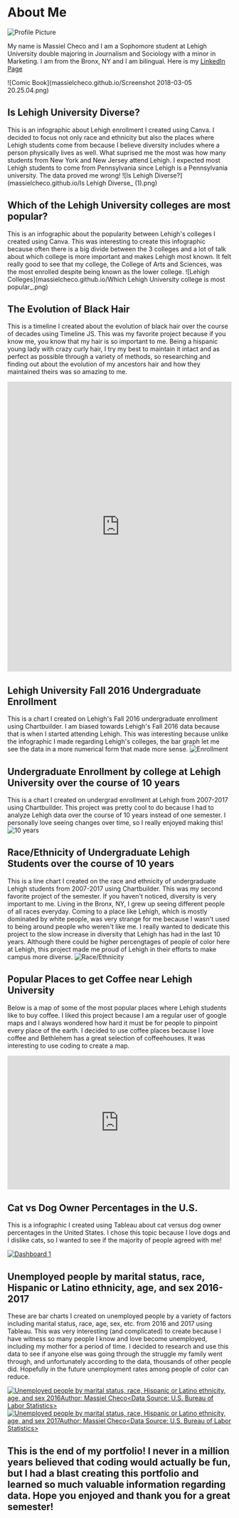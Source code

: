 # About Me
![Profile Picture](https://github.com/massielcheco/massielcheco.github.io/blob/master/IMG-1748.jpg?raw=true)

My name is Massiel Checo and I am a Sophomore student at Lehigh University double majoring in Journalism and Sociology with a minor in Marketing. I am from the Bronx, NY and I am bilingual. Here is my [LinkedIn Page](https://www.linkedin.com/in/massiel-checo-302065138/)

![Comic Book](massielcheco.github.io/Screenshot 2018-03-05 20.25.04.png) 


## Is Lehigh University Diverse?
This is an infographic about Lehigh enrollment I created using Canva. I decided to focus not only race and ethnicity but also the places where Lehigh students come from because I believe diversity includes where a person physically lives as well. What suprised me the most was how many students from New York and New Jersey attend Lehigh. I expected most Lehigh students to come from Pennsylvania since Lehigh is a Pennsylvania university. The data proved me wrong!
![Is Lehigh Diverse?](massielcheco.github.io/Is Lehigh Diverse_ (1).png)


## Which of the Lehigh University colleges are most popular? 
This is an infographic about the popularity between Lehigh's colleges I created using Canva. This was interesting to create this infographic because often there is a big divide between the 3 colleges and a lot of talk about which college is more important and makes Lehigh most known. It felt really good to see that my college, the College of Arts and Sciences, was the most enrolled despite being known as the lower college. 
![Lehigh Colleges](massielcheco.github.io/Which Lehigh University college is most popular_.png)


## The Evolution of Black Hair 
This is a timeline I created about the evolution of black hair over the course of decades using Timeline JS. This was my favorite project because if you know me, you know that my hair is so important to me. Being a hispanic young lady with crazy curly hair, I try my best to maintain it intact and as perfect as possible through a variety of methods, so researching and finding out about the evolution of my ancestors hair and how they maintained theirs was so amazing to me. 
<iframe src='https://cdn.knightlab.com/libs/timeline3/latest/embed/index.html?source=1Ms1ZELK4KQdSOAxYHcjHPrdEtNGIbd8XFP0lF2zjL9Q&font=Default&lang=en&initial_zoom=2&height=650' width='100%' height='650' webkitallowfullscreen mozallowfullscreen allowfullscreen frameborder='0'></iframe>


## Lehigh University Fall 2016 Undergraduate Enrollment
This is a chart I created on Lehigh's Fall 2016 undergraduate enrollment using Chartbuilder. I am biased towards Lehigh's Fall 2016 data because that is when I started attending Lehigh. This was interesting because unlike the infographic I made regarding Lehigh's colleges, the bar graph let me see the data in a more numerical form that made more sense. 
![Enrollment](massielcheco.github.io/Lehigh_University_Fall_2016_Undergraduate_Enrollment_Fall_2016_Undergraduate_Enrollment_chartbuilder.png)


## Undergraduate Enrollment by college at Lehigh University over the course of 10 years 
This is a chart I created on undergrad enrollment at Lehigh from 2007-2017 using Chartbuilder. This project was pretty cool to do because I had to analyze Lehigh data over the course of 10 years instead of one semester. I personally love seeing changes over time, so I really enjoyed making this!
![10 years](massielcheco.github.io/Undergraduate_Enrollment_at_Lehigh_University_over_10_years_Arts_and_Sciences_Business_Engineering_chartbuilder.png)


## Race/Ethnicity of Undergraduate Lehigh Students over the course of 10 years
This is a line chart I created on the race and ethnicity of undergraduate Lehigh students from 2007-2017 using Chartbuilder. This was my second favorite project of the semester. If you haven't noticed, diversity is very important to me. Living in the Bronx, NY, I grew up seeing different people of all races everyday. Coming to a place like Lehigh, which is mostly dominated by white people, was very strange for me because I wasn't used to being around people who weren't like me. I really wanted to dedicate this project to the slow increase in diversity that Lehigh has had in the last 10 years. Although there could be higher percengtages of people of color here at Lehigh, this project made me proud of Lehigh in their efforts to make campus more diverse. 
![Race/Ethnicity](massielcheco.github.io/Race_Ethnicity_of_Undergraduate_Lehigh_Students__Black_Asian_Hispanic_Latino_White_chartbuilder.png)


## Popular Places to get Coffee near Lehigh University
Below is a map of some of the most popular places where Lehigh students like to buy coffee. I liked this project because I am a regular user of google maps and I always wondered how hard it must be for people to pinpoint every place of the earth. I decided to use coffee places because I love coffee and Bethlehem has a great selection of coffeehouses. It was interesting to use coding to create a map.  
<iframe width="500" height="300" scrolling="no" frameborder="no" src="https://fusiontables.google.com/embedviz?q=select+col0+from+1J0_VVr5gGP9Sw2X4_Vd01WDGcu8cdJ8Um1Fqv5U9&amp;viz=MAP&amp;h=false&amp;lat=40.610828955560464&amp;lng=-75.37711919999998&amp;t=1&amp;z=16&amp;l=col0&amp;y=2&amp;tmplt=2&amp;hml=ONE_COL_LAT_LNG"></iframe>


## Cat vs Dog Owner Percentages in the U.S.
This is a infographic I created using Tableau about cat versus dog owner percentages in the United States. I chose this topic because I love dogs and I dislike cats, so I wanted to see if the majority of people agreed with me!
<div class='tableauPlaceholder' id='viz1519246503747' style='position: relative'><noscript><a href='#'><img alt='Dashboard 1 ' src='https:&#47;&#47;public.tableau.com&#47;static&#47;images&#47;ca&#47;catvsdogs_4&#47;Dashboard1&#47;1_rss.png' style='border: none'/></a></noscript><object class='tableauViz'  style='display:none;'><param name='host_url' value='https%3A%2F%2Fpublic.tableau.com%2F'/> <param name='embed_code_version' value='3'/> <param name='site_root' value='' /><param name='name' value='catvsdogs_4&#47;Dashboard1' /><param name='tabs' value='no'/><param name='toolbar' value='yes' /><param name='static_image' value='https:&#47;&#47;public.tableau.com&#47;static&#47;images&#47;ca&#47;catvsdogs_4&#47;Dashboard1&#47;1.png' /> <param name='animate_transition' value='yes'/><param name='display_static_image' value='yes' /><param name='display_spinner' value='yes' /><param name='display_overlay' value='yes' /><param name='display_count'value='yes'/><param name='filter' value='publish=yes' /></object></div><script type='text/javascript'>var divElement = document.getElementById('viz1519246503747');var vizElement = divElement.getElementsByTagName('object')[0];                  vizElement.style.minWidth='420px';vizElement.style.maxWidth='1750px';vizElement.style.width='100%';vizElement.style.minHeight='587px';vizElement.style.maxHeight='887px';vizElement.style.height=(divElement.offsetWidth*0.75)+'px';var scriptElement= document.createElement('script');scriptElement.src = 'https://public.tableau.com/javascripts/api/viz_v1.js';    vizElement.parentNode.insertBefore(scriptElement, vizElement);</script>


## Unemployed people by marital status, race, Hispanic or Latino ethnicity, age, and sex 2016-2017
These are bar charts I created on unemployed people by a variety of factors including marital status, race, age, sex, etc. from 2016 and 2017 using Tableau. This was very interesting (and complicated) to create because I have witness so many people I know and love become unemployed, including my mother for a period of time. I decided to research and use this data to see if anyone else was going through the struggle my family went through, and unfortunately according to the data, thousands of other people did. Hopefully in the future unemployment rates among people of color can reduce. 
<div class='tableauPlaceholder' id='viz1520912329938' style='position: relative'><noscript><a href='#'><img alt='Unemployed people by marital status, race, Hispanic or Latino ethnicity, age, and sex 2016Author: Massiel Checo&lt;Data Source: U.S. Bureau of Labor Statistics&gt; ' src='https:&#47;&#47;public.tableau.com&#47;static&#47;images&#47;94&#47;94Q7Q5FQ8&#47;1_rss.png' style='border: none'/></a></noscript><object class='tableauViz' style='display:none;'><param name='host_url' value='https%3A%2F%2Fpublic.tableau.com%2F'/><param name='embed_code_version' value='3'/> <param name='path' value='shared&#47;94Q7Q5FQ8'/> <param name='toolbar' value='yes'/><param name='static_image' value='https:&#47;&#47;public.tableau.com&#47;static&#47;images&#47;94&#47;94Q7Q5FQ8&#47;1.png'/> <param name='animate_transition' value='yes'/><param name='display_static_image' value='yes'/><param name='display_spinner' value='yes'/><param name='display_overlay' value='yes' /><param name='display_count' value='yes'/><param name='filter' value='publish=yes'/></object></div><script type='text/javascript'>var divElement = document.getElementById('viz1520912329938');var vizElement = divElement.getElementsByTagName('object')[0];                    vizElement.style.width='100%';vizElement.style.height=(divElement.offsetWidth*0.75)+'px';var scriptElement = document.createElement('script');scriptElement.src = 'https://public.tableau.com/javascripts/api/viz_v1.js';                    vizElement.parentNode.insertBefore(scriptElement, vizElement);</script>
<div class='tableauPlaceholder' id='viz1520473571740' style='position: relative'><noscript><a href='#'><img alt='Unemployed people by marital status, race, Hispanic or Latino ethnicity, age, and sex 2017Author: Massiel Checo&lt;Data Source: U.S. Bureau of Labor Statistics&gt; ' src='https:&#47;&#47;public.tableau.com&#47;static&#47;images&#47;Un&#47;UnemployedpeoplebymaritalstatusraceHispanicorLatinoethnicityageandsex&#47;Sheet2&#47;1_rss.png' style='border: none'/></a></noscript><object class='tableauViz'  style='display:none;'><param name='host_url' value='https%3A%2F%2Fpublic.tableau.com%2F'/><param name='embed_code_version' value='3'/> <param name='site_root' value=''/><param name='name' value='UnemployedpeoplebymaritalstatusraceHispanicorLatinoethnicityageandsex&#47;Sheet2'/><param name='tabs' value='no'/><param name='toolbar' value='yes'/><param name='static_image' value='https:&#47;&#47;public.tableau.com&#47;static&#47;images&#47;Un&#47;UnemployedpeoplebymaritalstatusraceHispanicorLatinoethnicityageandsex&#47;Sheet2&#47;1.png'/><param name='animate_transition' value='yes'/><param name='display_static_image' value='yes'/><param name='display_spinner'value='yes'/><param name='display_overlay' value='yes'/><param name='display_count' value='yes'/><param name='filter' value='publish=yes'/></object></div><script type='text/javascript'>var divElement = document.getElementById('viz1520473571740');var vizElement = divElement.getElementsByTagName('object')[0];vizElement.style.width='100%';vizElement.style.height=(divElement.offsetWidth*0.75)+'px';var scriptElement = document.createElement('script');scriptElement.src = 'https://public.tableau.com/javascripts/api/viz_v1.js';vizElement.parentNode.insertBefore(scriptElement, vizElement);         </script>


## This is the end of my portfolio! I never in a million years believed that coding would actually be fun, but I had a blast creating this portfolio and learned so much valuable information regarding data. Hope you enjoyed and thank you for a great semester!
